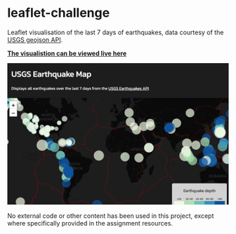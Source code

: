 # leaflet-challenge

Leaflet visualisation of the last 7 days of earthquakes, data courtesy of the [USGS geojson API](https://earthquake.usgs.gov/earthquakes/feed/v1.0/geojson.php). 

**[The visualistion can be viewed live here](https://tpisel.github.io/leaflet-challenge/)**

![](/static/img/screenshot.png)

No external code or other content has been used in this project, except where specifically provided in the assignment resources.
